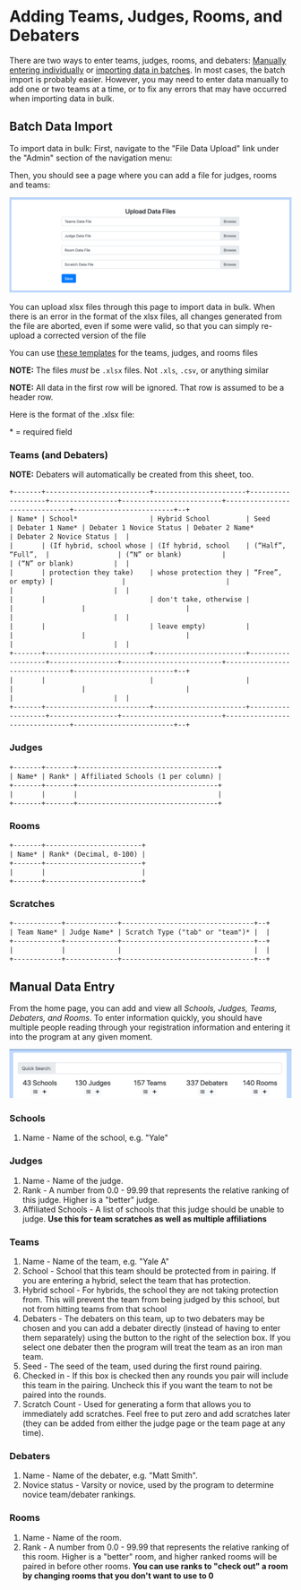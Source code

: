 Adding Teams, Judges, Rooms, and Debaters
=========================================

There are two ways to enter teams, judges, rooms, and debaters:
[Manually entering individually](#manual-data-entry) or
[importing data in batches](#batch-data-import). In most cases, the batch
import is probably easier. However, you may need to enter data manually to add
one or two teams at a time, or to fix any errors that may have occurred when
importing data in bulk.

Batch Data Import
-----------------

To import data in bulk: First, navigate to the "File Data Upload" link under
the "Admin" section of the navigation menu:

Then, you should see a page where you can add a file for judges, rooms and teams:

![](img/data_import.png)

You can upload xlsx files through this page to import data in bulk. When there is an
error in the format of the xlsx files, all changes generated from the file are aborted,
even if some were valid, so that you can simply re-upload a corrected version of the
file

You can use [these templates](https://drive.google.com/drive/folders/1w5dWkOn_p6HD24pI04xR7lzDakQMmQk3)
for the teams, judges, and rooms files

**NOTE:** The files _must_ be `.xlsx` files. Not `.xls`, `.csv`, or anything
similar

**NOTE:** All data in the first row will be ignored. That row is assumed to be
a header row.

Here is the format of the .xlsx file:

\* = required field

### Teams (and Debaters)

**NOTE:** Debaters will automatically be created from this sheet, too.

```eval_rst
+-------+--------------------------+-----------------------+-------------------+-----------------+-------------------------+-------------------------------+-------------------------+--+
| Name* | School*                  | Hybrid School         | Seed              | Debater 1 Name* | Debater 1 Novice Status | Debater 2 Name*               | Debater 2 Novice Status |  |
|       | (If hybrid, school whose | (If hybrid, school    | (“Half”, “Full”,  |                 | (“N” or blank)          |                               | (“N” or blank)          |  |
|       | protection they take)    | whose protection they | “Free”, or empty) |                 |                         |                               |                         |  |
|       |                          | don't take, otherwise |                   |                 |                         |                               |                         |  |
|       |                          | leave empty)          |                   |                 |                         |                               |                         |  |
+-------+--------------------------+-----------------------+-------------------+-----------------+-------------------------+-------------------------------+-------------------------+--+
|       |                          |                       |                   |                 |                         |                               |                         |  |
+-------+--------------------------+-----------------------+-------------------+-----------------+-------------------------+-------------------------------+-------------------------+--+
```

### Judges

```eval_rst
+-------+-------+-----------------------------------+
| Name* | Rank* | Affiliated Schools (1 per column) |
+-------+-------+-----------------------------------+
|       |       |                                   |
+-------+-------+-----------------------------------+
```

### Rooms

```eval_rst
+-------+------------------------+
| Name* | Rank* (Decimal, 0-100) |
+-------+------------------------+
|       |                        |
+-------+------------------------+
```

### Scratches

```eval_rst
+------------+-------------+---------------------------------+--+
| Team Name* | Judge Name* | Scratch Type ("tab" or "team")* |  |
+------------+-------------+---------------------------------+--+
|            |             |                                 |  |
+------------+-------------+---------------------------------+--+
```

Manual Data Entry
-----------------

From the home page, you can add and view all _Schools, Judges, Teams, Debaters,
and Rooms_.  To enter information quickly, you should have multiple people
reading through your registration information and entering it into the program
at any given moment.

![](img/list_add_bar.png)
### Schools
1. Name - Name of the school, e.g. "Yale"

### Judges
1. Name - Name of the judge.
2. Rank - A number from 0.0 - 99.99 that represents the relative ranking of this
judge. Higher is a "better" judge.
3. Affiliated Schools - A list of schools that this judge should be unable to
judge. **Use this for team scratches as well as multiple affiliations**

### Teams
1. Name - Name of the team, e.g. "Yale A"
2. School - School that this team should be protected from in pairing. If you
are entering a hybrid, select the team that has protection.
3. Hybrid school - For hybrids, the school they are not taking protection from.
This will prevent the team from being judged by this school, but not from
hitting teams from that school
4. Debaters - The debaters on this team, up to two debaters may be chosen and
you can add a debater directly (instead of having to enter them separately)
using the button to the right of the selection box.  If you select one debater
then the program will treat the team as an iron man team.
5. Seed - The seed of the team, used during the first round pairing.
6. Checked in - If this box is checked then any rounds you pair will include
this team in the pairing. Uncheck this if you want the team to not be paired
into the rounds.
7. Scratch Count - Used for generating a form that allows you to immediately
add scratches.  Feel free to put zero and add scratches later (they can be
added from either the judge page or the team page at any time).

### Debaters
1. Name - Name of the debater, e.g. "Matt Smith".
2. Novice status - Varsity or novice, used by the program to determine novice
team/debater rankings.

### Rooms
1. Name - Name of the room.
2. Rank -  A number from 0.0 - 99.99 that represents the relative ranking of
this room.  Higher is a "better" room, and higher ranked rooms will be paired
in before other rooms.  **You can use ranks to "check out" a room by changing
rooms that you don't want to use to 0**
